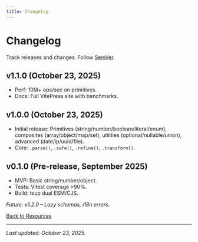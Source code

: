 ```yaml
---
title: Changelog
---
```


# Changelog

Track releases and changes. Follow [SemVer](https://semver.org/).

## v1.1.0 (October 23, 2025)
- Perf: 10M+ ops/sec on primitives.
- Docs: Full VitePress site with benchmarks.

## v1.0.0 (October 23, 2025)
- Initial release: Primitives (string/number/boolean/literal/enum), composites (array/object/map/set), utilities (optional/nullable/union), advanced (date/ip/uuid/file).
- Core: `.parse()`, `.safe()`, `.refine()`, `.transform()`.

## v0.1.0 (Pre-release, September 2025)
- MVP: Basic string/number/object.
- Tests: Vitest coverage >90%.
- Build: tsup dual ESM/CJS.

*Future: v1.2.0 – Lazy schemas, i18n errors.*

[Back to Resources](/resources/)

---

*Last updated: October 23, 2025.*